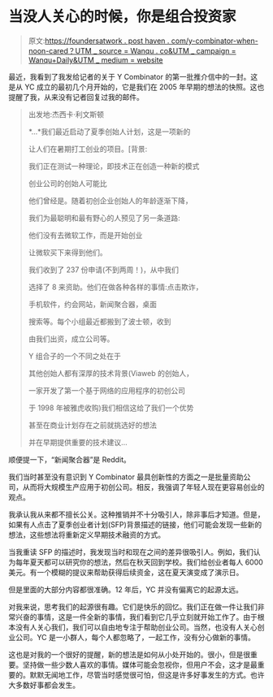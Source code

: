 # 当没人关心的时候，你是组合投资家

> 原文:[https://foundersatwork . post haven . com/y-combinator-when-noon-cared？UTM _ source = Wanqu . co&UTM _ campaign = Wanqu+Daily&UTM _ medium = website](https://foundersatwork.posthaven.com/y-combinator-when-no-one-cared?utm_source=wanqu.co&utm_campaign=Wanqu+Daily&utm_medium=website)

最近，我看到了我发给记者的关于 Y Combinator 的第一批推介信中的一封。这是从 YC 成立的最初几个月开始的，它是我们在 2005 年早期的想法的快照。这也提醒了我，从来没有记者回复过我的邮件。

> 出发地:杰西卡·利文斯顿
> 
> *...*我们最近启动了夏季创始人计划，这是一项新的
> 
> 让人们在暑期打工创业的项目。[背景:
> 
> 我们正在测试一种理论，即技术正在创造一种新的模式
> 
> 创业公司的创始人可能比
> 
> 他们曾经是。随着初创企业创始人的年龄逐渐下降，
> 
> 我们为最聪明和最有野心的人预见了另一条道路:
> 
> 他们没有去微软工作，而是开始创业
> 
> 让微软买下来得到他们。
> 
> 我们收到了 237 份申请(不到两周！)，从中我们
> 
> 选择了 8 来资助。他们在做各种各样的事情:点击欺诈，
> 
> 手机软件，约会网站，新闻聚合器，桌面
> 
> 搜索等。每个小组最近都搬到了波士顿，收到
> 
> 由我们出资，成立公司等。
> 
> Y 组合子的一个不同之处在于
> 
> 其他创始人都有深厚的技术背景(Viaweb 的创始人，
> 
> 一家开发了第一个基于网络的应用程序的初创公司
> 
> 于 1998 年被雅虎收购)我们相信这给了我们一个优势
> 
> 甚至在商业计划存在之前就挑选好的想法
> 
> 并在早期提供重要的技术建议...

顺便提一下，“新闻聚合器”是 Reddit。

我们当时甚至没有意识到 Y Combinator 最具创新性的方面之一是批量资助公司，从而将大规模生产应用于初创公司。相反，我强调了年轻人现在更容易创业的观点。

我承认我从来都不擅长公关。这种推销并不十分吸引人，除非事后才知道。但是，如果有人点击了夏季创业者计划(SFP)背景描述的链接，他们可能会发现一些新的想法，这些想法将重新定义早期技术融资的方式。

当我重读 SFP 的描述时，我发现当时和现在之间的差异很吸引人。例如，我们认为每年夏天都可以研究你的想法，然后在秋天回到学校。我们给创业者每人 6000 美元。有一个模糊的提议来帮助获得后续资金，这在夏天演变成了演示日。

但是里面的大部分内容都很准确。12 年后，YC 并没有偏离它的起源太远。

对我来说，思考我们的起源很有趣。它们是快乐的回忆。我们正在做一件让我们非常兴奋的事情，这是一件全新的事情，我们看到它几乎立刻就开始工作了。由于根本没有人关心我们，我们可以自由地专注于帮助创业公司。当然，也没有人关心创业公司。YC 是一小群人，每个人都忽略了，一起工作，没有分心做新的事情。

这也是对我的一个很好的提醒，新的想法是如何从小处开始的。很小，但是很重要。坚持做一些少数人喜欢的事情。媒体可能会忽视你，但用户不会，这才是最重要的。默默无闻地工作，尽管当时感觉很可怕，但这是许多好事发生的方式。也许大多数好事都会发生。